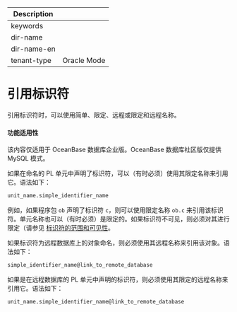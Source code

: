 | Description   |                 |
|---------------|-----------------|
| keywords      |                 |
| dir-name      |                 |
| dir-name-en   |                 |
| tenant-type   | Oracle Mode     |

# 引用标识符

引用标识符时，可以使用简单、限定、远程或限定和远程名称。

  <main id="notice" >
    <h4>功能适用性</h4>
    <p>该内容仅适用于 OceanBase 数据库企业版。OceanBase 数据库社区版仅提供 MySQL 模式。</p>
  </main>

如果在命名的 PL 单元中声明了标识符，可以（有时必须）使用其限定名称来引用它。语法如下：

```sql
unit_name.simple_identifier_name
```



例如，如果程序包 `ob` 声明了标识符 `c`，则可以使用限定名称 `ob.c` 来引用该标识符。单元名称也可以（有时必须）是限定的。如果标识符不可见，则必须对其进行限定（请参见 [标识符的范围和可见性](../100.pl-language-basics-oracle/500.range-and-visibility-of-identifiers-oracle.md)。

如果标识符为远程数据库上的对象命名，则必须使用其远程名称来引用该对象。语法如下：

```sql
simple_identifier_name@link_to_remote_database
```



如果是在远程数据库的 PL 单元中声明的标识符，则必须使用其限定的远程名称来引用它。语法如下：

```sql
unit_name.simple_identifier_name@link_to_remote_database
```



